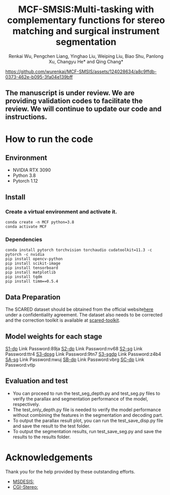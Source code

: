 <p align="center">
  <h1 align="center">MCF-SMSIS:Multi-tasking with complementary
functions for stereo matching and surgical
instrument segmentation</h1>
  <p align="center">
    Renkai Wu, Pengchen Liang, Yinghao Liu, Weiping Liu, 
    Biao Shu, Panlong Xu, Changyu He* and Qing Chang*
  </p>
</p>


https://github.com/wurenkai/MCF-SMSIS/assets/124028634/a8c9ffdb-0373-462e-b095-3fa04e139bff


## The manuscript is under review. We are providing validation codes to facilitate the review. We will continue to update our code and instructions.

# How to run the code

## Environment
* NVIDIA RTX 3090
* Python 3.8
* Pytorch 1.12

## Install

### Create a virtual environment and activate it.

```
conda create -n MCF python=3.8
conda activate MCF
```
### Dependencies

```
conda install pytorch torchvision torchaudio cudatoolkit=11.3 -c pytorch -c nvidia
pip install opencv-python
pip install scikit-image
pip install tensorboard
pip install matplotlib 
pip install tqdm
pip install timm==0.5.4
```

## Data Preparation
The SCARED dataset should be obtained from the official website[here](https://endovissub2019-scared.grand-challenge.org) under a confidentiality agreement. The dataset also needs to be corrected and the correction toolkit is available at [scared-toolkit](https://github.com/dimitrisPs/scared_toolkit).

## Model weights for each stage
[S1-dp](https://pan.baidu.com/s/10pc3kzAjKox0-X3tAr09AQ) Link Password:89ja
[S2-dp](https://pan.baidu.com/s/1tN-gPFF5vpsvA2nDUxkIiQ) Link Password:nv68
[S2-sg](https://pan.baidu.com/s/1hsVqstrlpyKTrm7z9Z4AhQ) Link Password:ttr4
[S3-dpsg](https://pan.baidu.com/s/14vDAdKWgtQ0yjMUQm7LwhQ) Link Password:9tn7
[S3-sgdp](https://pan.baidu.com/s/1oHL0VyzA-Q5QwketT_BH6Q) Link Password:z4b4
[SA-sg](https://pan.baidu.com/s/1MHDzuRN_aBYXBx8BOpBQKA) Link Password:nwuj
[SB-dp](https://pan.baidu.com/s/1uf9lwODpyFqHwVjZSBI8OQ) Link Password:vbrg
[SC-dp](https://pan.baidu.com/s/1n56244Umq3MVemcgQgBYQg) Link Password:vtlp



## Evaluation and test
* You can proceed to run the test_seg_depth.py and test_seg.py files to verify the parallax and segmentation performance of the model, respectively.
* The test_only_depth.py file is needed to verify the model performance without combining the features in the segmentation and decoding part.
* To output the parallax result plot, you can run the test_save_disp.py file and save the result to the test folder.
* To output the segmentation results, run test_save_seg.py and save the results to the results folder.



# Acknowledgements

Thank you for the help provided by these outstanding efforts.
* [MSDESIS:](https://github.com/dimitrisPs/msdesis)
* [CGI-Stereo:](https://github.com/gangweiX/CGI-Stereo)


